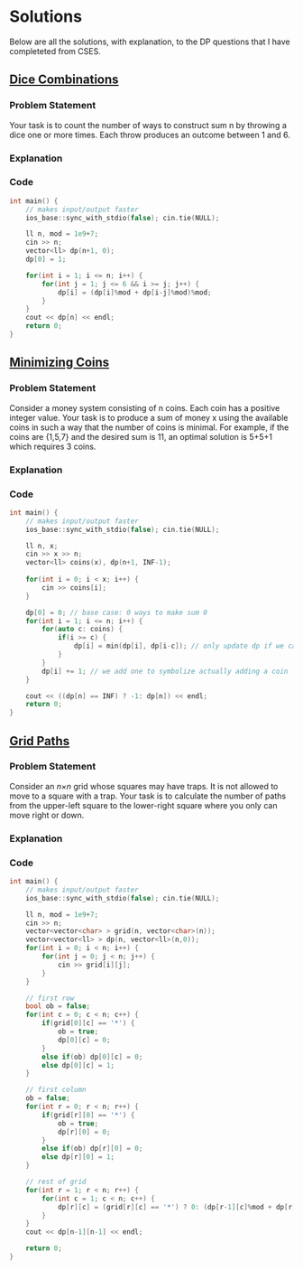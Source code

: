 # Solutions
Below are all the solutions, with explanation, to the DP questions that I have completeted from CSES.

## [Dice Combinations](https://cses.fi/problemset/task/1633)
### Problem Statement
Your task is to count the number of ways to construct sum n by throwing a dice one or more times. Each throw produces an outcome between 1 and 6.

### Explanation

### Code
```C++
int main() {
	// makes input/output faster
	ios_base::sync_with_stdio(false); cin.tie(NULL);

	ll n, mod = 1e9+7;
	cin >> n;
	vector<ll> dp(n+1, 0);
	dp[0] = 1;

	for(int i = 1; i <= n; i++) {
		for(int j = 1; j <= 6 && i >= j; j++) {
			dp[i] = (dp[i]%mod + dp[i-j]%mod)%mod;
		}
	}
	cout << dp[n] << endl;
	return 0;
}	
```

## [Minimizing Coins](https://cses.fi/problemset/task/1634)
### Problem Statement
Consider a money system consisting of n coins. Each coin has a positive integer value. Your task is to produce a sum of money x using the available coins in such a way that the number of coins is minimal.
For example, if the coins are {1,5,7} and the desired sum is 11, an optimal solution is 5+5+1 which requires 3 coins.

### Explanation

### Code
```C++
int main() {
	// makes input/output faster
	ios_base::sync_with_stdio(false); cin.tie(NULL);

	ll n, x;
	cin >> x >> n;
	vector<ll> coins(x), dp(n+1, INF-1);
	
	for(int i = 0; i < x; i++) {
		cin >> coins[i];
	}

	dp[0] = 0; // base case: 0 ways to make sum 0
	for(int i = 1; i <= n; i++) {
		for(auto c: coins) {
			if(i >= c) {
				dp[i] = min(dp[i], dp[i-c]); // only update dp if we can make valid difference
			}
		}
		dp[i] += 1; // we add one to symbolize actually adding a coin
	}

	cout << ((dp[n] == INF) ? -1: dp[n]) << endl;
	return 0;
}	
```

## [Grid Paths](https://cses.fi/problemset/task/1638)
### Problem Statement
Consider an *n×n* grid whose squares may have traps. It is not allowed to move to a square with a trap.
Your task is to calculate the number of paths from the upper-left square to the lower-right square where you only can move right or down.

### Explanation

### Code
```C++
int main() {
	// makes input/output faster
	ios_base::sync_with_stdio(false); cin.tie(NULL);

	ll n, mod = 1e9+7;
	cin >> n;
	vector<vector<char> > grid(n, vector<char>(n));
	vector<vector<ll> > dp(n, vector<ll>(n,0));
	for(int i = 0; i < n; i++) {
		for(int j = 0; j < n; j++) {
			cin >> grid[i][j];
		}
	}

	// first row
	bool ob = false;
	for(int c = 0; c < n; c++) {
		if(grid[0][c] == '*') {
			ob = true;
			dp[0][c] = 0;
		}
		else if(ob) dp[0][c] = 0;
		else dp[0][c] = 1;
	}

	// first column
	ob = false;
	for(int r = 0; r < n; r++) {
		if(grid[r][0] == '*') {
			ob = true;
			dp[r][0] = 0;
		}
		else if(ob) dp[r][0] = 0;
		else dp[r][0] = 1;
	}	

	// rest of grid
	for(int r = 1; r < n; r++) {
		for(int c = 1; c < n; c++) {
			dp[r][c] = (grid[r][c] == '*') ? 0: (dp[r-1][c]%mod + dp[r][c-1]%mod) % mod;
		}
	}
	cout << dp[n-1][n-1] << endl;

	return 0;
}
```
